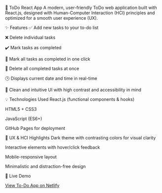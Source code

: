 📝 ToDo React App
A modern, user-friendly ToDo web application built with React.js, designed with Human-Computer Interaction (HCI) principles and optimized for a smooth user experience (UX).

✨ Features
✅ Add new tasks to your to-do list

❌ Delete individual tasks

✔️ Mark tasks as completed

🔄 Mark all tasks as completed in one click

🧹 Delete all completed tasks at once

🕒 Displays current date and time in real-time

🎨 Clean and intuitive UI with high contrast and accessibility in mind

💡 Technologies Used
React.js (functional components & hooks)

HTML5 + CSS3

JavaScript (ES6+)

GitHub Pages for deployment

🎯 UX & HCI Highlights
Dark theme with contrasting colors for visual clarity

Interactive elements with hover/click feedback

Mobile-responsive layout

Minimalistic and distraction-free design

🚀 Live Demo

[View To-Do App on Netlify](https://mumairalitodo.netlify.app)